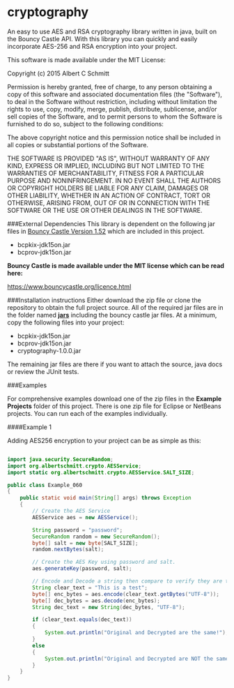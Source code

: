 # cryptography

An easy to use AES and RSA cryptography library written in java, built on the Bouncy Castle API.  With this library you can quickly and easily incorporate AES-256 and RSA encryption into your project.

This software is made available under the MIT License:

Copyright (c) 2015 Albert C Schmitt

Permission is hereby granted, free of charge, to any person obtaining a copy
of this software and associated documentation files (the "Software"), to deal
in the Software without restriction, including without limitation the rights
to use, copy, modify, merge, publish, distribute, sublicense, and/or sell
copies of the Software, and to permit persons to whom the Software is
furnished to do so, subject to the following conditions:

The above copyright notice and this permission notice shall be included in
all copies or substantial portions of the Software.

THE SOFTWARE IS PROVIDED "AS IS", WITHOUT WARRANTY OF ANY KIND, EXPRESS OR
IMPLIED, INCLUDING BUT NOT LIMITED TO THE WARRANTIES OF MERCHANTABILITY,
FITNESS FOR A PARTICULAR PURPOSE AND NONINFRINGEMENT. IN NO EVENT SHALL THE
AUTHORS OR COPYRIGHT HOLDERS BE LIABLE FOR ANY CLAIM, DAMAGES OR OTHER
LIABILITY, WHETHER IN AN ACTION OF CONTRACT, TORT OR OTHERWISE, ARISING FROM,
OUT OF OR IN CONNECTION WITH THE SOFTWARE OR THE USE OR OTHER DEALINGS IN
THE SOFTWARE.

###External Dependencies
This library is dependent on the following jar files in <a href="http://www.bouncycastle.org" target="_blank">Bouncy Castle Version 1.52</a> which are included in this project.

* bcpkix-jdk15on.jar
* bcprov-jdk15on.jar

**Bouncy Castle is made available under the MIT license which can be read here:**

<a href="https://www.bouncycastle.org/licence.html" target="_blank">https://www.bouncycastle.org/licence.html</a>

###Installation instructions
Either download the zip file or clone the repository to obtain the full project source.  All of the required jar files are in the folder named [**jars**](https://github.com/acschmit/cryptography/tree/master/jars) including the bouncy castle jar files.  At a minimum, copy the following files into your project:

* bcpkix-jdk15on.jar
* bcprov-jdk15on.jar
* cryptography-1.0.0.jar

The remaining jar files are there if you want to attach the source, java docs or review the JUnit tests.


###Examples

For comprehensive examples download one of the zip files in the **Example Projects** folder of this project.  There is one zip file for Eclipse or NetBeans projects.  You can run each of the examples individually.

####Example 1

Adding AES256 encryption to your project can be as simple as this:
```java

import java.security.SecureRandom;
import org.albertschmitt.crypto.AESService;
import static org.albertschmitt.crypto.AESService.SALT_SIZE;

public class Example_060
{
	public static void main(String[] args) throws Exception
	{
		// Create the AES Service
		AESService aes = new AESService();

		String password = "password";
		SecureRandom random = new SecureRandom();
		byte[] salt = new byte[SALT_SIZE];
		random.nextBytes(salt);

		// Create the AES Key using password and salt.
		aes.generateKey(password, salt);

		// Encode and Decode a string then compare to verify they are the same.
		String clear_text = "This is a test";
		byte[] enc_bytes = aes.encode(clear_text.getBytes("UTF-8"));
		byte[] dec_bytes = aes.decode(enc_bytes);
		String dec_text = new String(dec_bytes, "UTF-8");

		if (clear_text.equals(dec_text))
		{
			System.out.println("Original and Decrypted are the same!");
		}
		else
		{
			System.out.println("Original and Decrypted are NOT the same!");
		}
	}
}
```
